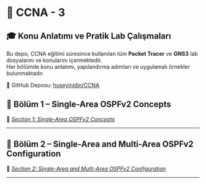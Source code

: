 # 📘 CCNA - 3 

## 🎓 Konu Anlatımı ve Pratik Lab Çalışmaları

Bu depo, CCNA eğitimi süresince kullanılan tüm **Packet Tracer** ve **GNS3** lab dosyalarını ve konularını içermektedir.  
Her bölümde konu anlatımı, yapılandırma adımları ve uygulamalı örnekler bulunmaktadır.

🔗 GitHub Deposu: [huseyinidin/CCNA](https://github.com/huseyinidin)


## 📂 Bölüm 1 – Single-Area OSPFv2 Concepts


📁 [*Section 1: Single-Area OSPFv2 Concepts*](https://github.com/huseyinidin/CCNA-3/tree/main/Packet_Tracer/01_OSPFv2/01_OSPFv2_Concepts)

---

## 📂 Bölüm 2 – Single-Area and Multi-Area OSPFv2 Configuration


📁 [*Section 2: Single-Area and Multi-Area OSPFv2 Configuration*](https://github.com/huseyinidin/CCNA-3/tree/main/Packet_Tracer/01_OSPFv2)

---
